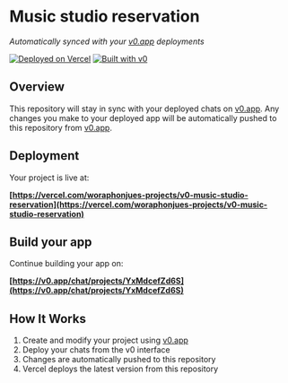 # Music studio reservation

*Automatically synced with your [v0.app](https://v0.app) deployments*

[![Deployed on Vercel](https://img.shields.io/badge/Deployed%20on-Vercel-black?style=for-the-badge&logo=vercel)](https://vercel.com/woraphonjues-projects/v0-music-studio-reservation)
[![Built with v0](https://img.shields.io/badge/Built%20with-v0.app-black?style=for-the-badge)](https://v0.app/chat/projects/YxMdcefZd6S)

## Overview

This repository will stay in sync with your deployed chats on [v0.app](https://v0.app).
Any changes you make to your deployed app will be automatically pushed to this repository from [v0.app](https://v0.app).

## Deployment

Your project is live at:

**[https://vercel.com/woraphonjues-projects/v0-music-studio-reservation](https://vercel.com/woraphonjues-projects/v0-music-studio-reservation)**

## Build your app

Continue building your app on:

**[https://v0.app/chat/projects/YxMdcefZd6S](https://v0.app/chat/projects/YxMdcefZd6S)**

## How It Works

1. Create and modify your project using [v0.app](https://v0.app)
2. Deploy your chats from the v0 interface
3. Changes are automatically pushed to this repository
4. Vercel deploys the latest version from this repository